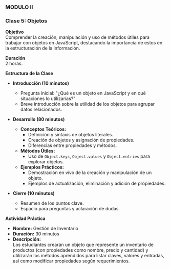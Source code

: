 ### MODULO II

### **Clase 5: Objetos**

**Objetivo**  
Comprender la creación, manipulación y uso de métodos útiles para trabajar con objetos en JavaScript, destacando la importancia de estos en la estructuración de la información.

**Duración**  
2 horas.

**Estructura de la Clase**  

- **Introducción (10 minutos)**
  - Pregunta inicial: "¿Qué es un objeto en JavaScript y en qué situaciones lo utilizarías?"
  - Breve introducción sobre la utilidad de los objetos para agrupar datos relacionados.

- **Desarrollo (80 minutos)**
  - **Conceptos Teóricos:**
    - Definición y sintaxis de objetos literales.
    - Creación de objetos y asignación de propiedades.
    - Diferencias entre propiedades y métodos.
  - **Métodos Útiles:**
    - Uso de `Object.keys`, `Object.values` y `Object.entries` para explorar objetos.
  - **Ejemplos Prácticos:**
    - Demostración en vivo de la creación y manipulación de un objeto.
    - Ejemplos de actualización, eliminación y adición de propiedades.
  
- **Cierre (10 minutos)**
  - Resumen de los puntos clave.
  - Espacio para preguntas y aclaración de dudas.

**Actividad Práctica**  
- **Nombre:** Gestión de Inventario  
- **Duración:** 30 minutos  
- **Descripción:**  
  Los estudiantes crearán un objeto que represente un inventario de productos (con propiedades como nombre, precio y cantidad) y utilizarán los métodos aprendidos para listar claves, valores y entradas, así como modificar propiedades según requerimientos.

